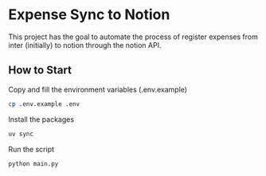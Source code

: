 # Expense Sync to Notion

This project has the goal to automate the process of register expenses from inter (initially) to notion through the notion API.

## How to Start

Copy and fill the environment variables (.env.example)

```sh
cp .env.example .env
```

Install the packages

```sh
uv sync
```

Run the script

```sh
python main.py
```
